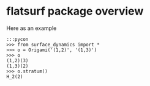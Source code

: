 [comment]: # (Copyright 2015 Vincent Delecroix <vincent.delecroix@labri.fr>)
[comment]: # (Cet article est publié sous la licence Creative Commons Attribution-NonCommercial 4.0 International License.)
[comment]: # (This article is published under the Creative Commons Attribution-NonCommercial 4.0 International License)

flatsurf package overview
=========================

Here as an example

    :::pycon
    >>> from surface_dynamics import *
    >>> o = Origami('(1,2)', '(1,3)')
    >>> o
    (1,2)(3)
    (1,3)(2)
    >>> o.stratum()
    H_2(2)
